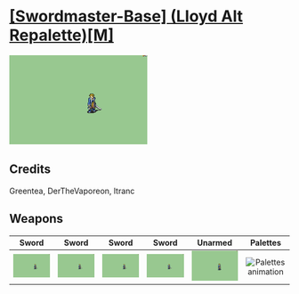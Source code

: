 # [\[Swordmaster-Base\] \(Lloyd Alt Repalette\)\[M\]](./)

<img src="./1.%20Sword/Sword_000.png" alt="[Swordmaster-Base] (Lloyd Alt Repalette)[M] standing" />

## Credits

Greentea, DerTheVaporeon, ltranc

## Weapons


|Sword |Sword |Sword |Sword |Unarmed |Palettes |
|  :---: | :---: | :---: | :---: | :---: | :---: |
| <img alt="Sword animation" src="./1.%20Sword/Sword.gif" /> | <img alt="Sword animation" src="./1.%20Sword%20(Shaky%20Critical)/Sword.gif" /> | <img alt="Sword animation" src="./1.%20Sword%20(Slash%20Frenzy%20Critical)/Sword.gif" /> | <img alt="Sword animation" src="./1.%20Sword%20(Slash%20Frenzy%20Shaky%20Critical)/Sword.gif" /> | <img alt="Unarmed animation" src="./8.%20Unarmed/Unarmed.gif" /> | <img alt="Palettes animation" src="./Palettes/Palettes.gif" /> |
